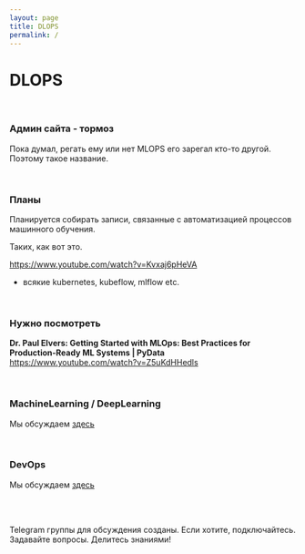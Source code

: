 ```yaml
---
layout: page
title: DLOPS
permalink: /
---
```


# DLOPS

<br/>

### Админ сайта - тормоз

Пока думал, регать ему или нет MLOPS его зарегал кто-то другой.
Поэтому такое название.

<br/>

### Планы

Планируется собирать записи, связанные с автоматизацией процессов машинного обучения.

Таких, как вот это.

https://www.youtube.com/watch?v=Kvxaj6pHeVA

-   всякие kubernetes, kubeflow, mlflow etc.

<br/>

### Нужно посмотреть

**Dr. Paul Elvers: Getting Started with MLOps: Best Practices for Production-Ready ML Systems | PyData**  
https://www.youtube.com/watch?v=Z5uKdHHedls

<br/>

### MachineLearning / DeepLearning

Мы обсуждаем [здесь](//matematika.org)

<br/>

### DevOps

Мы обсуждаем [здесь](//gitops.ru)

<br/>
<br/>

Telegram группы для обсуждения созданы.
Если хотите, подключайтесь. Задавайте вопросы. Делитесь знаниями!
